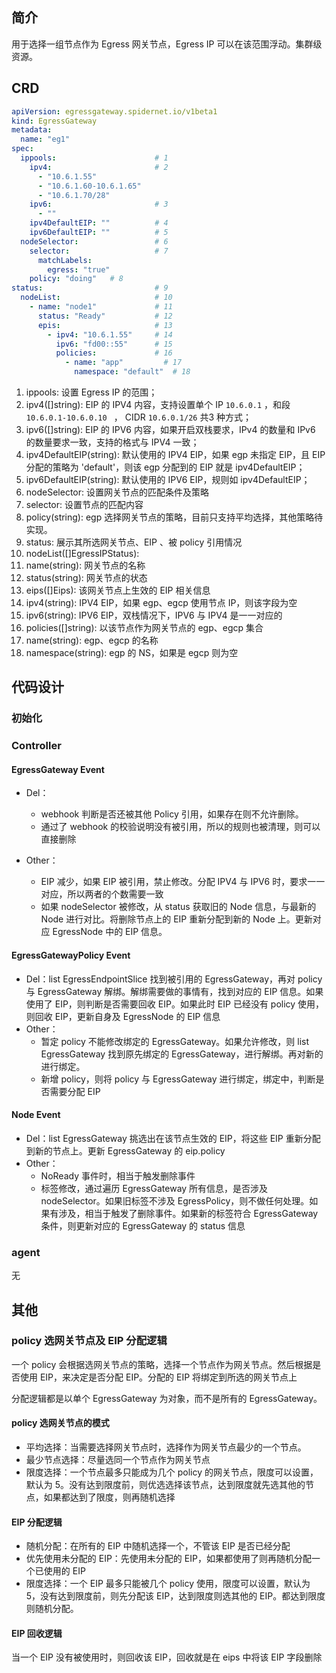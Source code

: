 ## 简介

用于选择一组节点作为 Egress 网关节点，Egress IP 可以在该范围浮动。集群级资源。

## CRD

```yaml
apiVersion: egressgateway.spidernet.io/v1beta1
kind: EgressGateway
metadata:
  name: "eg1"
spec:
  ippools:                      # 1
    ipv4:                       # 2
      - "10.6.1.55"
      - "10.6.1.60-10.6.1.65"
      - "10.6.1.70/28"
    ipv6:                       # 3
      - ""
    ipv4DefaultEIP: ""          # 4
    ipv6DefaultEIP: ""          # 5
  nodeSelector:                 # 6
    selector:                   # 7
      matchLabels:
        egress: "true"
    policy: "doing"   # 8
status:                         # 9
  nodeList:                     # 10
    - name: "node1"             # 11
      status: "Ready"           # 12
      epis:                     # 13
        - ipv4: "10.6.1.55"     # 14
          ipv6: "fd00::55"      # 15
          policies:             # 16
            - name: "app"         # 17
              namespace: "default"  # 18
```

1. ippools: 设置 Egress IP 的范围；
2. ipv4([]string): EIP 的 IPV4 内容，支持设置单个 IP `10.6.0.1` ，和段 `10.6.0.1-10.6.0.10 ` ， CIDR `10.6.0.1/26` 共3 种方式；
3. ipv6([]string): EIP 的 IPV6 内容，如果开启双栈要求，IPv4 的数量和 IPv6 的数量要求一致，支持的格式与 IPV4 一致；
4. ipv4DefaultEIP(string): 默认使用的 IPV4 EIP，如果 egp 未指定 EIP，且 EIP 分配的策略为 'default'，则该 egp 分配到的 EIP 就是 ipv4DefaultEIP；
5. ipv6DefaultEIP(string): 默认使用的 IPV6 EIP，规则如 ipv4DefaultEIP；
6. nodeSelector: 设置网关节点的匹配条件及策略
7. selector: 设置节点的匹配内容
8. policy(string): egp 选择网关节点的策略，目前只支持平均选择，其他策略待实现。
9. status: 展示其所选网关节点、EIP 、被 policy 引用情况
10. nodeList([]EgressIPStatus):
11. name(string): 网关节点的名称
12. status(string): 网关节点的状态
13. eips([]Eips): 该网关节点上生效的 EIP 相关信息
14. ipv4(string): IPV4 EIP，如果 egp、egcp 使用节点 IP，则该字段为空
15. ipv6(string): IPV6 EIP，双栈情况下，IPV6 与 IPV4 是一一对应的
16. policies([]string): 以该节点作为网关节点的 egp、egcp 集合
17. name(string): egp、egcp 的名称
18. namespace(string): egp 的 NS，如果是 egcp 则为空

## 代码设计

### 初始化

### Controller
#### EgressGateway Event
- Del：
    * webhook 判断是否还被其他 Policy 引用，如果存在则不允许删除。
    * 通过了 webhook 的校验说明没有被引用，所以的规则也被清理，则可以直接删除

- Other：
    * EIP 减少，如果 EIP 被引用，禁止修改。分配 IPV4 与 IPV6 时，要求一一对应，所以两者的个数需要一致
    * 如果 nodeSelector 被修改，从 status 获取旧的 Node 信息，与最新的 Node 进行对比。将删除节点上的 EIP 重新分配到新的 Node 上。更新对应 EgressNode 中的 EIP 信息。


#### EgressGatewayPolicy Event
- Del：list EgressEndpointSlice 找到被引用的 EgressGateway，再对 policy 与 EgressGateway 解绑。解绑需要做的事情有，找到对应的 EIP 信息。如果使用了 EIP，则判断是否需要回收 EIP。如果此时 EIP 已经没有 policy 使用，则回收 EIP，更新自身及 EgressNode 的 EIP 信息
- Other：
    * 暂定 policy 不能修改绑定的 EgressGateway。如果允许修改，则 list EgressGateway 找到原先绑定的 EgressGateway，进行解绑。再对新的进行绑定。
    * 新增 policy，则将 policy 与 EgressGateway 进行绑定，绑定中，判断是否需要分配 EIP

#### Node Event
- Del：list EgressGateway 挑选出在该节点生效的 EIP，将这些 EIP 重新分配到新的节点上。更新 EgressGateway 的 eip.policy
- Other：
    * NoReady 事件时，相当于触发删除事件
    * 标签修改，通过遍历 EgressGateway 所有信息，是否涉及 nodeSelector。如果旧标签不涉及 EgressPolicy，则不做任何处理。如果有涉及，相当于触发了删除事件。如果新的标签符合 EgressGateway 条件，则更新对应的 EgressGateway 的 status 信息


### agent
无

## 其他
### policy 选网关节点及 EIP 分配逻辑
一个 policy 会根据选网关节点的策略，选择一个节点作为网关节点。然后根据是否使用 EIP，来决定是否分配 EIP。分配的 EIP 将绑定到所选的网关节点上

分配逻辑都是以单个 EgressGateway 为对象，而不是所有的 EgressGateway。

#### policy 选网关节点的模式
- 平均选择：当需要选择网关节点时，选择作为网关节点最少的一个节点。
- 最少节点选择：尽量选同一个节点作为网关节点
- 限度选择：一个节点最多只能成为几个 policy 的网关节点，限度可以设置，默认为 5。没有达到限度前，则优选选择该节点，达到限度就先选其他的节点，如果都达到了限度，则再随机选择


#### EIP 分配逻辑
- 随机分配：在所有的 EIP 中随机选择一个，不管该 EIP 是否已经分配
- 优先使用未分配的 EIP：先使用未分配的 EIP，如果都使用了则再随机分配一个已使用的 EIP
- 限度选择：一个 EIP 最多只能被几个 policy 使用，限度可以设置，默认为 5，没有达到限度前，则先分配该 EIP，达到限度则选其他的 EIP。都达到限度则随机分配。


#### EIP 回收逻辑
当一个 EIP 没有被使用时，则回收该 EIP，回收就是在 eips 中将该 EIP 字段删除